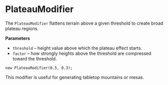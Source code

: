 # PlateauModifier

The `PlateauModifier` flattens terrain above a given threshold to create broad plateau regions.

**Parameters**
- `threshold` – height value above which the plateau effect starts.
- `factor` – how strongly heights above the threshold are compressed toward the threshold.

```
new PlateauModifier(0.5, 0.3);
```

This modifier is useful for generating tabletop mountains or mesas.

